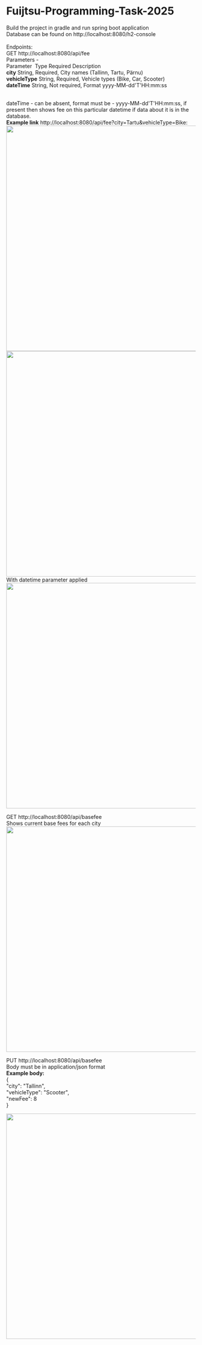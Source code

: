 # Fuijtsu-Programming-Task-2025

Build the project in gradle and run spring boot application<br>
Database can be found on http://localhost:8080/h2-console<br>
<br>
Endpoints:<br>
GET http://localhost:8080/api/fee<br>
Parameters - <br>
Parameter&nbsp;&nbsp;Type	Required	Description<br>
<strong>city</strong> String,	 Required,     City names (Tallinn, Tartu, Pärnu)<br>
<strong>vehicleType</strong> String,	Required,	    Vehicle types (Bike, Car, Scooter)<br>
<strong>dateTime</strong>  String,	Not required,	    Format yyyy-MM-dd'T'HH:mm:ss<br><br>

dateTime - can be absent, format must be - yyyy-MM-dd'T'HH:mm:ss, if present then shows fee on this particular datetime if data about it is in the database.<br>
<strong>Example link</strong> http://localhost:8080/api/fee?city=Tartu&vehicleType=Bike:<br>
<img src="https://github.com/user-attachments/assets/9e96e41f-6edc-427c-8a51-5c33e6ac155a" width="600"><br>
<img src="https://github.com/user-attachments/assets/c25f9e83-a6a4-4c98-a7ea-f3bbb543b7c0" width="600"><br>
With datetime parameter applied<br>
<img src="https://github.com/user-attachments/assets/2b2e3a8f-f047-48f6-8fc4-9365c78d9ba3" width="600"><br>




GET http://localhost:8080/api/basefee<br>
Shows current base fees for each city<br>
<img src="https://github.com/user-attachments/assets/e5a368c1-8781-4c3c-8f1f-ca5f033ce15c" width="600"><br>


PUT http://localhost:8080/api/basefee<br>
Body must be in application/json format<br>
<strong>Example body:</strong><br>
{<br>
    "city": "Tallinn",<br>
    "vehicleType": "Scooter",<br>
    "newFee": 8<br>
}<br>

<img src="https://github.com/user-attachments/assets/890cd4bb-2a6c-4d0f-85c4-04c7f8aeed66" width="600">
